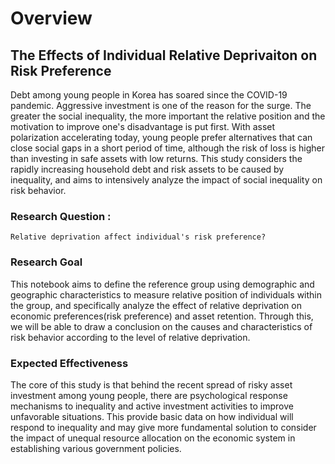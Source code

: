 # Overview

## The Effects of Individual Relative Deprivaiton on Risk Preference

  Debt among young people in Korea has soared since the COVID-19 pandemic. Aggressive investment is one of the reason for the surge. The greater the social inequality, the more important the relative position and the motivation to improve one's disadvantage is put first. With asset polarization accelerating today, young people prefer alternatives that can close social gaps in a short period of time, although the risk of loss is higher than investing in safe assets with low returns. This study considers the rapidly increasing household debt and risk assets to be caused by inequality, and aims to intensively analyze the impact of social inequality on risk behavior.

### Research Question : 
    Relative deprivation affect individual's risk preference?

### Research Goal

This notebook aims to define the reference group using demographic and geographic characteristics to measure relative position of individuals within the group, and specifically analyze the effect of relative deprivation on economic preferences(risk preference) and asset retention. Through this, we will be able to draw a conclusion on the causes and characteristics of risk behavior according to the level of relative deprivation.

### Expected Effectiveness

The core of this study is that behind the recent spread of risky asset investment among young people, there are psychological response mechanisms to inequality and active investment activities to improve unfavorable situations. This provide basic data on how individual will respond to inequality and may give more fundamental solution to consider the impact of unequal resource allocation on the economic system in establishing various government policies.
